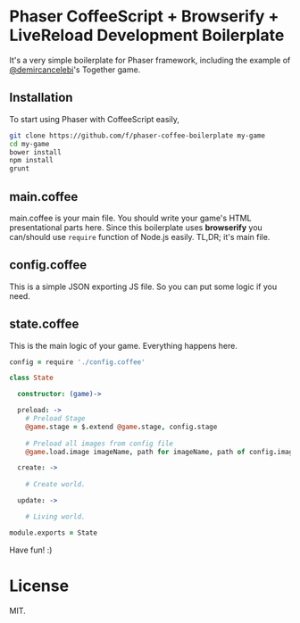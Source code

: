 # Phaser CoffeeScript + Browserify + LiveReload Development Boilerplate

It's a very simple boilerplate for Phaser framework, including the example of [@demircancelebi][1]'s Together game.

## Installation

To start using Phaser with CoffeeScript easily,
```bash
git clone https://github.com/f/phaser-coffee-boilerplate my-game
cd my-game
bower install
npm install
grunt
```

## main.coffee

main.coffee is your main file. You should write your game's HTML presentational parts here. Since this boilerplate uses **browserify**
you can/should use `require` function of Node.js easily. TL,DR; it's main file.

## config.coffee

This is a simple JSON exporting JS file. So you can put some logic if you need.

## state.coffee

This is the main logic of your game. Everything happens here.

```coffeescript
config = require './config.coffee'

class State

  constructor: (game)->

  preload: ->
    # Preload Stage
    @game.stage = $.extend @game.stage, config.stage
    
    # Preload all images from config file
    @game.load.image imageName, path for imageName, path of config.images

  create: ->
  
    # Create world.

  update: ->

    # Living world.

module.exports = State
```

Have fun! :)

[1]: https://github.com/demircancelebi

# License

MIT.
